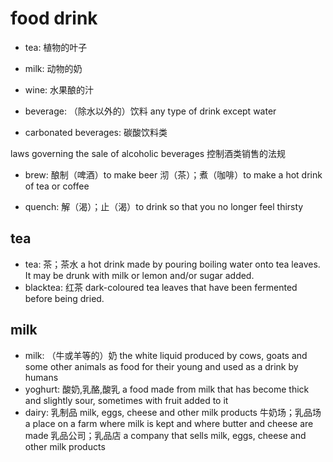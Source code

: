 # food drink

- tea: 植物的叶子
- milk: 动物的奶
- wine: 水果酿的汁

- beverage: （除水以外的）饮料 any type of drink except water
- carbonated beverages: 碳酸饮料类

laws governing the sale of alcoholic beverages 控制酒类销售的法规

- brew: 酿制（啤酒）to make beer 沏（茶）；煮（咖啡）to make a hot drink of tea or coffee

- quench: 解（渴）；止（渴）to drink so that you no longer feel thirsty

## tea

- tea: 茶；茶水 a hot drink made by pouring boiling water onto tea leaves. It may be drunk with milk or lemon and/or sugar added.
- blacktea: 红茶 dark-coloured tea leaves that have been fermented before being dried.

## milk

- milk: （牛或羊等的）奶 the white liquid produced by cows, goats and some other animals as food for their young and used as a drink by humans
- yoghurt: 酸奶,乳酪,酸乳 a food made from milk that has become thick and slightly sour, sometimes with fruit added to it
- dairy: 乳制品 milk, eggs, cheese and other milk products 牛奶场；乳品场 a place on a farm where milk is kept and where butter and cheese are made 乳品公司；乳品店 a company that sells milk, eggs, cheese and other milk products


